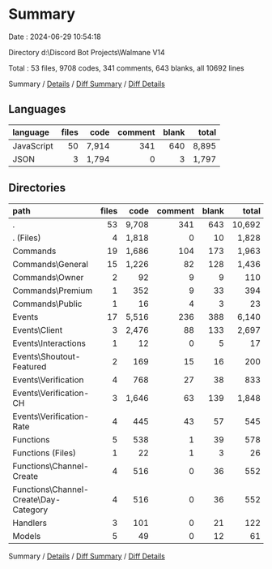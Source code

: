 # Summary

Date : 2024-06-29 10:54:18

Directory d:\\Discord Bot Projects\\Walmane V14

Total : 53 files,  9708 codes, 341 comments, 643 blanks, all 10692 lines

Summary / [Details](details.md) / [Diff Summary](diff.md) / [Diff Details](diff-details.md)

## Languages
| language | files | code | comment | blank | total |
| :--- | ---: | ---: | ---: | ---: | ---: |
| JavaScript | 50 | 7,914 | 341 | 640 | 8,895 |
| JSON | 3 | 1,794 | 0 | 3 | 1,797 |

## Directories
| path | files | code | comment | blank | total |
| :--- | ---: | ---: | ---: | ---: | ---: |
| . | 53 | 9,708 | 341 | 643 | 10,692 |
| . (Files) | 4 | 1,818 | 0 | 10 | 1,828 |
| Commands | 19 | 1,686 | 104 | 173 | 1,963 |
| Commands\\General | 15 | 1,226 | 82 | 128 | 1,436 |
| Commands\\Owner | 2 | 92 | 9 | 9 | 110 |
| Commands\\Premium | 1 | 352 | 9 | 33 | 394 |
| Commands\\Public | 1 | 16 | 4 | 3 | 23 |
| Events | 17 | 5,516 | 236 | 388 | 6,140 |
| Events\\Client | 3 | 2,476 | 88 | 133 | 2,697 |
| Events\\Interactions | 1 | 12 | 0 | 5 | 17 |
| Events\\Shoutout-Featured | 2 | 169 | 15 | 16 | 200 |
| Events\\Verification | 4 | 768 | 27 | 38 | 833 |
| Events\\Verification-CH | 3 | 1,646 | 63 | 139 | 1,848 |
| Events\\Verification-Rate | 4 | 445 | 43 | 57 | 545 |
| Functions | 5 | 538 | 1 | 39 | 578 |
| Functions (Files) | 1 | 22 | 1 | 3 | 26 |
| Functions\\Channel-Create | 4 | 516 | 0 | 36 | 552 |
| Functions\\Channel-Create\\Day-Category | 4 | 516 | 0 | 36 | 552 |
| Handlers | 3 | 101 | 0 | 21 | 122 |
| Models | 5 | 49 | 0 | 12 | 61 |

Summary / [Details](details.md) / [Diff Summary](diff.md) / [Diff Details](diff-details.md)